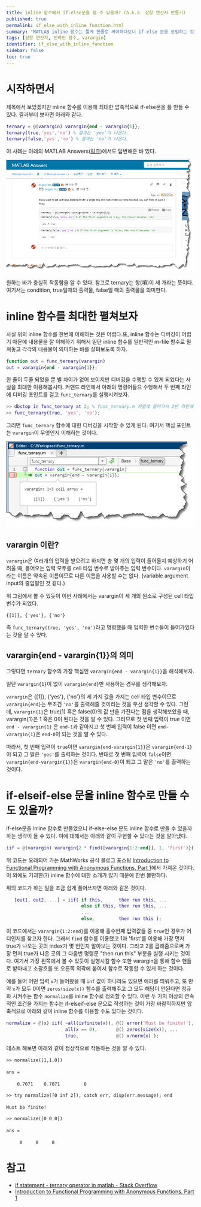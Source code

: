 ```yaml
---
title: inline 함수에서 if-else문을 쓸 수 있을까? (a.k.a. 삼항 연산자 만들기)
published: true
permalink: if_else_with_inline_function.html
summary: "MATLAB inline 함수는 짧게 한줄로 써야하다보니 if-else 문을 도입하는 것은 어렵다. 그런데, varargin을 사용하면 가능하다?"
tags: [삼항 연산자, 인라인 함수, varargin]
identifier: if_else_with_inline_function
sidebar: false
toc: true
---
```


# 시작하면서

제목에서 보았겠지만 inline 함수를 이용해 최대한 압축적으로 if-else문을 를 만들 수 있다. 결과부터 보자면 아래와 같다.

```matlab
ternary = @(varargin) varargin{end - varargin{1}};
ternary(true,'yes','no') % 결과는 'yes'가 나온다.
ternary(false,'yes','no') % 결과는 'no'가 나온다.
```

이 사례는 아래의 MATLAB Answers(<a href = "https://kr.mathworks.com/matlabcentral/answers/299802-how-to-write-all-of-an-if-statement-in-a-single-lline" target = "_blank">링크</a>)에서도 답변해준 바 있다.

<a href = "https://kr.mathworks.com/matlabcentral/answers/299802-how-to-write-all-of-an-if-statement-in-a-single-lline" target = "_blank">
   <img src = "https://raw.githubusercontent.com/matlabtutorial/matlabtutorial.github.io/main/images/blog_posts/2023-07-13-if_else_with_inline_function/ternary_example.png">
</a>

원하는 바가 충실히 작동함을 알 수 있다. 참고로 ternary는 항(項)이 세 개라는 뜻이다. 여기서는 condition, true일때의 출력물, false일 때의 출력물을 의미한다.

# inline 함수를 최대한 펼쳐보자

사실 위의 inline 함수를 한번에 이해하는 것은 어렵다.또, inline 함수는 디버깅이 어렵기 때문에 내용물을 잘 이해하기 위해서 일단 inline 함수를 일반적인 m-file 함수로 펼쳐놓고 각각의 내용물이 의미하는 바를 살펴보도록 하자.

```matlab
function out = func_ternary(varargin)
out = varargin{end - varargin{1}};
```

한 줄이 두줄 되었을 뿐 별 차이가 없어 보이지만 디버깅을 수행할 수 있게 되었다는 사실을 최대한 이용해봅시다. 커맨드 라인에서 아래의 명령어들으 수행해서 두 번째 라인에 디버깅 포인트를 걸고 `func_ternary`를 실행시켜보자.

```matlab
>> dbstop in func_ternary at 2; % func_ternary.m 파일에 들어가서 2번 라인에 breakpoint를 직접 걸어줘도 괜찮다.
>> func_ternary(true, 'yes', 'no');
```

그러면 `func_ternary` 함수에 대한 디버깅을 시작할 수 있게 된다. 여기서 핵심 포인트는 `varargin`이 무엇인지 이해하는 것이다.

<img src = "https://raw.githubusercontent.com/matlabtutorial/matlabtutorial.github.io/main/images/blog_posts/2023-07-13-if_else_with_inline_function/debug_func_ternary.png">


## varargin 이란?

`varargin`은 여러개의 입력을 받으려고 하지면 총 몇 개의 입력이 들어올지 예상하기 어려울 때, 들어오는 입력 모두를 cell 타입 변수로 받아주는 입력 변수이다. `varargin`이라는 이름은 약속된 이름이므로 다른 이름을 사용할 수는 없다. (variable argument input의 줄임말인 것 같다.)

위 그림에서 볼 수 있듯이 이번 사례에서는 varargin이 세 개의 원소로 구성된 cell 타입 변수가 되었다.

```
{[1]}, {'yes'}, {'no'}
```

즉 `func_ternary(true, 'yes', 'no')`라고 명령했을 때 입력한 변수들이 들어가있다는 것을 알 수 있다.

## varargin{end - varargin{1}}의 의미

그렇다면 `ternary` 함수의 가장 핵심인 `varargin{end - varargin{1}}`을 해석해보자.

일단 `varargin{1}`이 없이 `varargin{end}`만 사용하는 경우를 생각해보자.

`varargin`은 {[1]}, {'yes'}, {'no'}의 세 가지 값을 가지는 cell 타입 변수이므로 `varargin{end}`는 무조건 `'no'`를 출력해줄 것이라는 것을 우선 생각할 수 있다. 그런데, `varargin{1}`은 true(1) 혹은 false(0)의 값 만을 가진다는 점을 생각해보았을 때, varargin{1}은 1 혹은 0이 된다는 것을 알 수 있다. 그러므로 첫 번째 입력이 true 이면 `end - varargin{1}` 은 `end-1`과 같아지고 첫 번째 입력이 false 이면 `end-varargin{1}`은 `end-0`이 되는 것을 알 수 있다.

따라서, 첫 번째 입력이 `true`이면 `varargin{end-varargin{1}}`은 `varargin{end-1}`이 되고 그 말은 `'yes'`를 출력하는 것이다. 반대로 첫 번째 입력이 `false`이면 `varargin{end-varargin{1}}`은 `varargin{end-0}`이 되고 그 말은 `'no'`를 출력하는 것이다.

# if-elseif-else 문을 inline 함수로 만들 수도 있을까?

if-else문을 inline 함수로 만들었으니 if-else-else 문도 inline 함수로 만들 수 있을까 하는 생각이 들 수 있다. 이에 대해서는 아래와 같이 구현할 수 있다는 것을 알아냈다.

```matlab
iif = @(varargin) varargin{2 * find([varargin{1:2:end}], 1, 'first')}();
```

위 코드는 오래되어 가는 MathWorks 공식 블로그 포스팅 [Introduction to Functional Programming with Anonymous Functions, Part 1](https://blogs.mathworks.com/loren/2013/01/10/introduction-to-functional-programming-with-anonymous-functions-part-1/?from=kr#c8d04efb-1a2d-4c35-afff-dd52e6c660d2)에서 가져온 것이다. 이 외에도 기괴한(?) inline 함수에 대한 소개가 많기 때문에 한번 볼만하다.

위의 코드가 하는 일을 조금 쉽게 풀어쓰자면 아래와 같은 것이다.

```matlab
   [out1, out2, ...] = iif( if this,      then run this, ...
                            else if this, then run this, ...
                            ...
                            else,         then run this );
```

이 코드에서는 `varargin{1:2:end}`를 이용해 홀수번째 입력값들 중 `true`인 경우가 어디인지를 찾고자 한다. 그래서 `find` 함수를 이용했고 1과 'first'를 이용해 가장 먼저 true가 나오는 곳의 index가 몇 번인지 알아보는 것이다. 그리고 2를 곱해줌으로써 가장 먼저 true가 나온 곳의 그 다음번 명령문 "then run this" 부분을 실행 시키는 것이다. 여기서 가장 왼쪽에서 볼 수 있듯이 실행시킬 함수 또한 varargin을 통해 함수 핸들로 받아내고 소괄호를 또 오른쪽 외곽에 붙여서 함수로 작동할 수 있게 하는 것이다.

예를 들어 어떤 입력 `x`가 들어왔을 때 `inf` 값이 하나라도 있으면 에러를 띄워주고, 또 만약 `x`가 모두 0이면 `zeros(size(x))` 함수를 출력해주고 그 모두 해당이 안된다면 정규화 시켜주는 함수 `normalize`를 inline 함수로 정의할 수 있다. 이런 두 가지 이상의 연속적인 조건을 가지는 함수는 if-elseif-else 문으로 작성하는 것이 가장 바람직하지만 압축적으로 아래와 같이 inline 함수를 이용할 수도 있다는 것이다.

```matlab
normalize = @(x) iif( ~all(isfinite(x)), @() error('Must be finite!'), ...
                      all(x == 0),       @() zeros(size(x)), ...
                      true,              @() x/norm(x) );
```

테스트 해보면 아래와 같이 정상적으로 작동하는 것을 알 수 있다.

```
>> normalize([1,1,0])

ans =

    0.7071    0.7071         0
```

```
>> try normalize([0 inf 2]), catch err, disp(err.message); end

Must be finite!
```

```
>> normalize([0 0 0])

ans =

     0     0     0
```

# 참고

* [if statement - ternary operator in matlab - Stack Overflow](https://stackoverflow.com/questions/5594937/ternary-operator-in-matlab)
* [Introduction to Functional Programming with Anonymous Functions, Part 1](https://blogs.mathworks.com/loren/2013/01/10/introduction-to-functional-programming-with-anonymous-functions-part-1/?from=kr#c8d04efb-1a2d-4c35-afff-dd52e6c660d2)